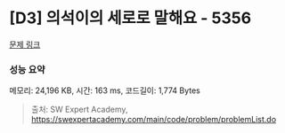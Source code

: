 # [D3] 의석이의 세로로 말해요 - 5356 

[문제 링크](https://swexpertacademy.com/main/code/problem/problemDetail.do?contestProbId=AWVWgkP6sQ0DFAUO) 

### 성능 요약

메모리: 24,196 KB, 시간: 163 ms, 코드길이: 1,774 Bytes



> 출처: SW Expert Academy, https://swexpertacademy.com/main/code/problem/problemList.do